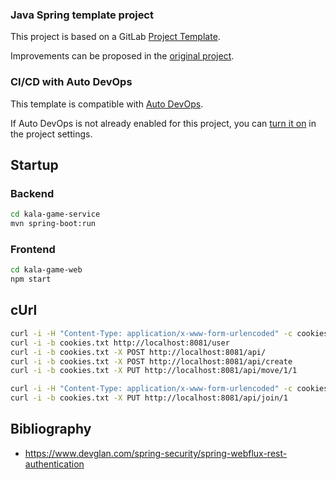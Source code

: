 ### Java Spring template project

This project is based on a GitLab [Project Template](https://docs.gitlab.com/ee/gitlab-basics/create-project.html).

Improvements can be proposed in the [original project](https://gitlab.com/gitlab-org/project-templates/spring).

### CI/CD with Auto DevOps

This template is compatible with [Auto DevOps](https://docs.gitlab.com/ee/topics/autodevops/).

If Auto DevOps is not already enabled for this project, you can [turn it on](https://docs.gitlab.com/ee/topics/autodevops/#enabling-auto-devops) in the project settings.

## Startup

### Backend

```bash
cd kala-game-service
mvn spring-boot:run
```

### Frontend

```bash
cd kala-game-web
npm start
```

## cUrl

```bash
curl -i -H "Content-Type: application/x-www-form-urlencoded" -c cookies.txt  -d "username=player1&password=admin" -X POST http://localhost:8081/login
curl -i -b cookies.txt http://localhost:8081/user
curl -i -b cookies.txt -X POST http://localhost:8081/api/
curl -i -b cookies.txt -X POST http://localhost:8081/api/create
curl -i -b cookies.txt -X PUT http://localhost:8081/api/move/1/1

curl -i -H "Content-Type: application/x-www-form-urlencoded" -c cookies.txt  -d "username=player2&password=admin" -X POST http://localhost:8081/login
curl -i -b cookies.txt -X PUT http://localhost:8081/api/join/1
```

## Bibliography

- https://www.devglan.com/spring-security/spring-webflux-rest-authentication